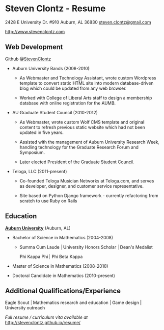 Steven Clontz - Resume
======================

2428 E University Dr. #910
Auburn, AL 36830
<steven.clontz@gmail.com>


<http://www.stevenclontz.com>


Web Development
---------------

Github [@StevenClontz](https://github.com/StevenClontz/)

*   Auburn University Bands (2008-2010)

    *   As Webmaster and Technology Assistant, wrote custom Wordpress template to convert static HTML site into modern database-driven blog which could be updated from any web browser.

    *   Worked with College of Liberal Arts staff to design a membership database with online registration for the AUMB.

*   AU Graduate Student Council (2010-2012)

    *   As Webmaster, wrote custom Wolf CMS template and original content to refresh previous static website which had not been updated in five years.

    *   Assisted with the management of Auburn University Research Week, handling technology for the Graduate Research Forum and Symposium.

    *   Later elected President of the Graduate Student Council.

*   Teloga, LLC (2011-present)

    *   Co-founded Teloga Musician Networks at Teloga.com, and serves as developer, designer, and customer service representative.

    *   Site based on Python Django framework - currently refactoring from scratch to use Ruby on Rails


Education
---------

**[Auburn University](http://www.auburn.edu)** (Auburn, AL)

*   Bachelor of Science in Mathematics (2004-2008)

    *   Summa Cum Laude | University Honors Scholar | Dean's Medalist

        Phi Kappa Phi | Phi Beta Kappa 

*   Master of Science in Mathematics (2008-2010)

*   Doctoral Candidate in Mathematics (2010-present)

Additional Qualifications/Experience
------------------------------------

Eagle Scout | Mathematics research and education | Game design | University outreach

*Full resume / curriculum vita available at* <http://stevenclontz.github.io/resume/>